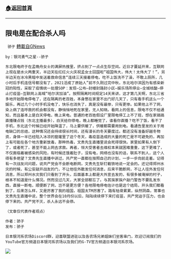 ###  [:house:返回首頁](https://github.com/ourhimalayas/txt)
---


## 限电是在配合杀人吗
` 骄子` [轉載自GNews](https://gnews.org/zh-hans/1558545/)

```
by：银河勇气之星--骄子
```



```
东北限电终于在孟晚舟女士的满屏热搜里，挤占到了一点点生存空间。近日才蔓延开来，互联网上现在是水火两重天，半边天在红红火火庆祝孟女士回国啦“祖国伟大，伟大！太伟大了！”，另半边天在冰冷黑暗中发送着救命信息“连续三天接着停电，吃不上饭洗不了澡，不敢上厕所，几小时后手机连信号都没有了，2021活成了原始人”前不久刚过完中秋，东北哈尔滨因为有感染新冠的阳性，采取了疫情统一处理SOP：发现—公布—封楼封路封小区—娱乐场所停业—全城核酸—停止打疫苗—互联网上高喊“哈尔滨加油”。按照隔离时间规定14天来讲，这才第几天啊，东北三省多地开始限电停电了，还在隔离的老百姓，本身憋在家里不出门好几天了，只有看手机这么一个娱乐，再过几个小时手机没电了，快乐也消失了，真是没有最惨，只有更惨。如果他上不了网，染上病了连呼救的机会都没有，静悄悄地死在家里，无人知晓。看网上的信息，限电不仅不给通知，而且基本上是白天停电，晚上来电。普通的老百姓假设厂里限电停工上不了班，想在家搞搞直播赚点钱（东北主播最多），白天给你停电，晚上都睡觉了，谁看你直播？吃不了饭，看不了手机，东北这个时候已经开始降温了，马上要供暖了，供暖都需要用到电。看通告里发的关于用电缺口的总结，这种情况还会持续很长时间，还有漫长的冬天要度过。都还没有准备好越冬物资，身体一半已经陷入冰凉的窟窿里了这个冬天，毒疫苗造成的大量的死亡是不可避免的，再加上有可能在各个地方重新放毒，那种热毒，文贵先生直播里说会死得很快。家里如果有人倒下了，或者死了，甚至不能上网去求救。再者，恒大受害者去维权本来就困难重重，这下更难了，不仅面临着被感染的风险，有时候还饿着肚子，没有电，网络也没有的话，联系不到人，这个人得有多绝望？文贵先生直播中讲过，共产党一直都在按照自己的计划，一步一步向前走着。记得有一次战友问问题，说共产党会不会断电断网，文贵先生斩钉截铁地说一定会的。还记得郑州水灾的时候，有公安敲开战友的门，不让他往外散发任何消息，后来干脆断网，不让人往外发任何消息，所以郑州水灾我们只看到了开头，后面基本上都是大外宣去发的，有很多被淹掉的村子，根本不知道是什么情况。然而没过几天，大家全部都忘了。与其挨家挨户敲门警告不要乱发东西，直接一断电，顺便断了网，岂不是更方便？各地限电停电估计也是这个结局，开头我们都看到了，后来怎么样，又是厉害了我的祖国，祖国太TM厉害了。路有枯骨累累，纵然阴森，常事也文贵先生直播中说，整个世界会在10月份以后，陆陆续续停下来打疫苗，共产党迫于压力，也会停下来的。共产党不灭，杀人永远不会停。
```



```
（文章仅代表作者观点）

作者：骄子
发布：骄子
```



```
日本银河系农场Discord群，迎喜联盟进驻以及各农场兄弟姐妹们坐客串门，欢迎订阅我们的YouTube官方频道日本银河系农场以及我们的G-TV官方频道日本银河系农场。
```

![](https://assets.gnews.org/wp-content/uploads/2021/09/欢迎战友回家.jpeg)
